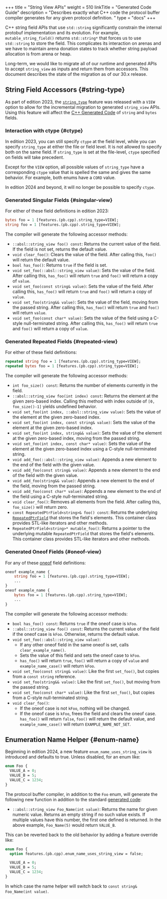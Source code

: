 +++
title = "String View APIs"
weight = 510
linkTitle = "Generated Code Guide"
description = "Describes exactly what C++ code the protocol buffer compiler generates for any given protocol definition. "
type = "docs"
+++

C++ string field APIs that use `std::string` significantly constrain the
internal protobuf implementation and its evolution. For example,
`mutable_string_field()` returns `std::string*` that forces us to use
`std::string` to store the field. This complicates its interaction on arenas and
we have to maintain arena donation states to track whether string payload
allocation is from arena or heap.

Long-term, we would like to migrate all of our runtime and generated APIs to
accept `string_view` as inputs and return them from accessors. This document
describes the state of the migration as of our 30.x release.

## String Field Accessors {#string-type}

As part of edition 2023, the
[`string_type`](/editions/features#string_type) feature
was released with a `VIEW` option to allow for the incremental migration to
generated `string_view` APIs. Using this feature will affect the
[C++ Generated Code](/reference/cpp/cpp-generated) of
`string` and `bytes` fields.

### Interaction with ctype {#ctype}

In edition 2023, you can still specify `ctype` at the field level, while you can
specify `string_type` at either the file or field level. It is not allowed to
specify both on the same field. If `string_type` is set at the file-level,
`ctype` specified on fields will take precedent.

Except for the `VIEW` option, all possible values of `string_type` have a
corresponding `ctype` value that is spelled the same and gives the same
behavior. For example, both enums have a `CORD` value.

In edition 2024 and beyond, it will no longer be possible to specify `ctype`.

### Generated Singular Fields {#singular-view}

For either of these field definitions in edition 2023:

```proto
bytes foo = 1 [features.(pb.cpp).string_type=VIEW];
string foo = 1 [features.(pb.cpp).string_type=VIEW];
```

The compiler will generate the following accessor methods:

-   `::absl::string_view foo() const`: Returns the current value of the field.
    If the field is not set, returns the default value.
-   `void clear_foo()`: Clears the value of the field. After calling this,
    `foo()` will return the default value.
-   `bool has_foo()`: Returns `true` if the field is set.
-   `void set_foo(::absl::string_view value)`: Sets the value of the field.
    After calling this, `has_foo()` will return `true` and `foo()` will return a
    copy of `value`.
-   `void set_foo(const string& value)`: Sets the value of the field. After
    calling this, `has_foo()` will return `true` and `foo()` will return a copy
    of `value`.
-   `void set_foo(string&& value)`: Sets the value of the field, moving from the
    passed string. After calling this, `has_foo()` will return `true` and
    `foo()` will return `value`.
-   `void set_foo(const char* value)`: Sets the value of the field using a
    C-style null-terminated string. After calling this, `has_foo()` will return
    `true` and `foo()` will return a copy of `value`.

### Generated Repeated Fields {#repeated-view}

For either of these field definitions:

```proto
repeated string foo = 1 [features.(pb.cpp).string_type=VIEW];
repeated bytes foo = 1 [features.(pb.cpp).string_type=VIEW];
```

The compiler will generate the following accessor methods:

-   `int foo_size() const`: Returns the number of elements currently in the
    field.
-   `::absl::string_view foo(int index) const`: Returns the element at the given
    zero-based index. Calling this method with index outside of `[0,
    foo_size()-1]` yields undefined behavior.
-   `void set_foo(int index, ::absl::string_view value)`: Sets the value of the
    element at the given zero-based index.
-   `void set_foo(int index, const string& value)`: Sets the value of the
    element at the given zero-based index.
-   `void set_foo(int index, string&& value)`: Sets the value of the element at
    the given zero-based index, moving from the passed string.
-   `void set_foo(int index, const char* value)`: Sets the value of the element
    at the given zero-based index using a C-style null-terminated string.
-   `void add_foo(::absl::string_view value)`: Appends a new element to the end
    of the field with the given value.
-   `void add_foo(const string& value)`: Appends a new element to the end of the
    field with the given value.
-   `void add_foo(string&& value)`: Appends a new element to the end of the
    field, moving from the passed string.
-   `void add_foo(const char* value)`: Appends a new element to the end of the
    field using a C-style null-terminated string.
-   `void clear_foo()`: Removes all elements from the field. After calling this,
    `foo_size()` will return zero.
-   `const RepeatedPtrField<string>& foo() const`: Returns the underlying
    [`RepeatedPtrField`](/reference/cpp/api-docs/google.protobuf.repeated_field#RepeatedPtrField)
    that stores the field's elements. This container class provides STL-like
    iterators and other methods.
-   `RepeatedPtrField<string>* mutable_foo()`: Returns a pointer to the
    underlying mutable `RepeatedPtrField` that stores the field's elements. This
    container class provides STL-like iterators and other methods.

### Generated Oneof Fields {#oneof-view}

For any of these [oneof](#oneof) field definitions:

```proto
oneof example_name {
    string foo = 1 [features.(pb.cpp).string_type=VIEW];
    ...
}
oneof example_name {
    bytes foo = 1 [features.(pb.cpp).string_type=VIEW];
    ...
}
```

The compiler will generate the following accessor methods:

-   `bool has_foo() const`: Returns `true` if the oneof case is `kFoo`.
-   `::absl::string_view foo() const`: Returns the current value of the field if
    the oneof case is `kFoo`. Otherwise, returns the default value.
-   `void set_foo(::absl::string_view value)`:
    -   If any other oneof field in the same oneof is set, calls
        `clear_example_name()`.
    -   Sets the value of this field and sets the oneof case to `kFoo`.
    -   `has_foo()` will return `true`, `foo()` will return a copy of `value`
        and `example_name_case()` will return `kFoo`.
-   `void set_foo(const string& value)`: Like the first `set_foo()`, but copies
    from a `const string` reference.
-   `void set_foo(string&& value)`: Like the first `set_foo()`, but moving from
    the passed string.
-   `void set_foo(const char* value)`: Like the first `set_foo()`, but copies
    from a C-style null-terminated string.
-   `void clear_foo()`:
    -   If the oneof case is not `kFoo`, nothing will be changed.
    -   If the oneof case is `kFoo`, frees the field and clears the oneof case.
        `has_foo()` will return `false`, `foo()` will return the default value,
        and `example_name_case()` will return `EXAMPLE_NAME_NOT_SET`.

## Enumeration Name Helper {#enum-name}

Beginning in edition 2024, a new feature `enum_name_uses_string_view` is
introduced and defaults to true. Unless disabled, for an enum like:

```proto
enum Foo {
  VALUE_A = 0;
  VALUE_B = 5;
  VALUE_C = 1234;
}
```

The protocol buffer compiler, in addition to the `Foo` enum, will generate the
following new function in addition to the standard
[generated code](/reference/cpp/cpp-generated#enum):

-   `::absl::string_view Foo_Name(int value)`: Returns the name for given
    numeric value. Returns an empty string if no such value exists. If multiple
    values have this number, the first one defined is returned. In the above
    example, `Foo_Name(5)` would return `VALUE_B`.

This can be reverted back to the old behavior by adding a feature override like:

```proto
enum Foo {
  option features.(pb.cpp).enum_name_uses_string_view = false;

  VALUE_A = 0;
  VALUE_B = 5;
  VALUE_C = 1234;
}
```

In which case the name helper will switch back to `const string& Foo_Name(int
value)`.
